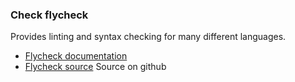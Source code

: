 ### Check flycheck

Provides linting and syntax checking for many different languages.

* [Flycheck documentation](http://www.flycheck.org/)
* [Flycheck source](https://github.com/flycheck/flycheck) Source on github
